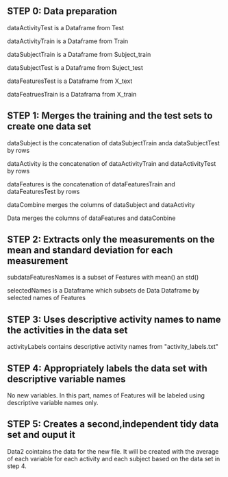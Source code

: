 <h2>STEP 0: Data preparation</h2>

dataActivityTest  is a Dataframe from Test

dataActivityTrain is a Dataframe from Train

dataSubjectTrain is a Dataframe from Subject_train

dataSubjectTest is a Dataframe from Suject_test

dataFeaturesTest is a Dataframe from X_text

dataFeatruesTrain is a Dataframa from X_train


<h2>STEP 1: Merges the training and the test sets to create one data set</h2>

dataSubject is the concatenation of dataSubjectTrain anda dataSubjectTest by rows

dataActivity is the concatenation of dataActivityTrain and dataActivityTest by rows

dataFeatures is the concatenation of dataFeaturesTrain and dataFeaturesTest by rows

dataCombine  merges the columns of dataSubject and dataActivity

Data merges the columns of dataFeatures and dataConbine

<h2>STEP 2: Extracts only the measurements on the mean and standard deviation for each measurement </h2
  
subdataFeaturesNames is a subset of Features with mean() an std()

selectedNames is a Dataframe which subsets de Data Dataframe by selected names of Features


<h2>STEP 3: Uses descriptive activity names to name the activities in the data set</h2>

activityLabels contains descriptive activity names from "activity_labels.txt"

<h2>STEP 4: Appropriately labels the data set with descriptive variable names</h2>

No new variables.  In this part, names of Features will be labeled using descriptive variable names only.

<h2>STEP 5: Creates a second,independent tidy data set and ouput it</h2>

Data2 cointains the data for the new file.  It will be created with the average of each variable for each activity and each subject based on the data set in step 4.


